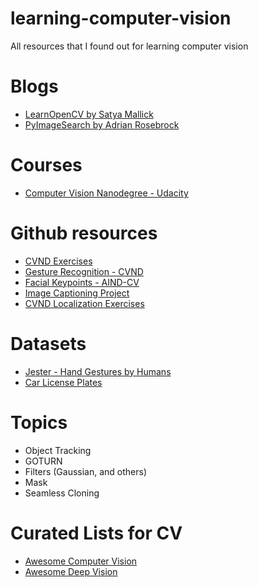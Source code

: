 # learning-computer-vision
All resources that I found out for learning computer vision

# Blogs
- [LearnOpenCV by Satya Mallick](https://github.com/spmallick/learnopencv)
- [PyImageSearch by Adrian Rosebrock](https://pyimagesearch.com)

# Courses
- [Computer Vision Nanodegree - Udacity](https://www.udacity.com/course/computer-vision-nanodegree--nd891)

# Github resources
- [CVND Exercises](https://github.com/udacity/CVND_Exercises)
- [Gesture Recognition - CVND](https://github.com/udacity/CVND---Gesture-Recognition)
- [Facial Keypoints - AIND-CV](https://github.com/udacity/AIND-CV-FacialKeypoints)
- [Image Captioning Project](https://github.com/udacity/CVND---Image-Captioning-Project)
- [CVND Localization Exercises](https://github.com/udacity/CVND_Localization_Exercises)

# Datasets
- [Jester - Hand Gestures by Humans](https://20bn.com/datasets/jester)
- [Car License Plates](https://dataturks.com/projects/Mohan/Car%20License%20Plate%20Detection)

# Topics
- Object Tracking
- GOTURN
- Filters (Gaussian, and others)
- Mask
- Seamless Cloning

# Curated Lists for CV
- [Awesome Computer Vision](https://github.com/jbhuang0604/awesome-computer-vision)
- [Awesome Deep Vision](https://github.com/kjw0612/awesome-deep-vision)
